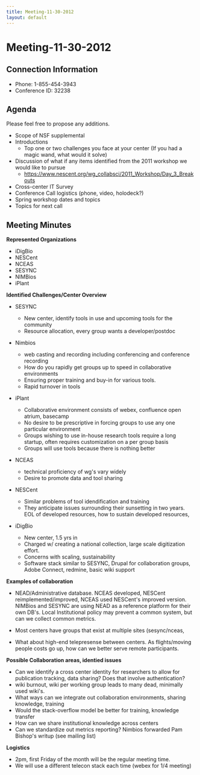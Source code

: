 ```yaml
---
title: Meeting-11-30-2012
layout: default
---
```

# Meeting-11-30-2012
## Connection Information 

* Phone: 1-855-454-3943      
* Conference ID: 32238 

## Agenda 
Please feel free to propose any additions.

* Scope of NSF supplemental
* Introductions
  * Top one or two challenges you face at your center (If you had a magic wand, what would it solve)
* Discussion of what if any items identified from the 2011 workshop we would like to pursue
  * https://www.nescent.org/wg_collabsci/2011_Workshop/Day_3_Breakouts
* Cross-center IT Survey
* Conference Call logistics (phone, video, holodeck?)
* Spring workshop dates and topics
* Topics for next call

## Meeting Minutes 
**Represented Organizations**

- iDigBio
- NESCent
- NCEAS
- SESYNC
- NIMBios
- iPlant

**Identified Challenges/Center Overview**

* SESYNC
  * New center, identify tools in use and upcoming tools for the community
  * Resource allocation, every group wants a developer/postdoc

* Nimbios
  * web casting and recording including conferencing and conference recording
  * How do you rapidly get groups up to speed in collaborative environments
  * Ensuring proper training and buy-in for various tools.
  * Rapid turnover in tools

* iPlant
  * Collaborative environment consists of webex, confluence open atrium, basecamp
  * No desire to be prescriptive in forcing groups to use any one particular environment
  * Groups wishing to use in-house research tools require a long startup, often requires customization on a per group basis
  * Groups will use tools because there is nothing better

* NCEAS
  * technical proficiency of wg's vary widely
  * Desire to promote data and tool sharing

* NESCent
  * Similar problems of tool idendification and training
  * They anticipate issues surrounding their sunsetting in two years. EOL of developed resources, how to sustain developed resources, 

* iDigBio
  * New center, 1.5 yrs in
  * Charged w/ creating a national collection, large scale digitization effort.
  * Concerns with scaling, sustainability
  * Software stack similar to SESYNC, Drupal for collaboration groups, Adobe Connect, redmine, basic wiki support

**Examples of collaboration**

* NEAD/Administrative database. NCEAS developed, NESCent reimplemented/improved, NCEAS used NESCent's improved version. NIMBios and SESYNC are using NEAD as a reference platform for their own DB's. Local Institutional policy may prevent a common system, but can we collect common metrics.

* Most centers have groups that exist at multiple sites (sesync/nceas, 

* What about high-end telepresense between centers. As flights/moving people costs go up, how can we better serve remote participants.

**Possible Collaboration areas, identied issues**

- Can we identify a cross center identity for researchers to allow for publication tracking, data sharing? Does that involve authentication?
- wiki burnout, wiki per working group leads to many dead, minimally used wiki's. 
- What ways can we integrate out collaboration environments, sharing knowledge, training
- Would the stack-overflow model be better for training, knowledge transfer
- How can we share institutional knowledge across centers
- Can we standardize out metrics reporting? Nimbios forwarded Pam Bishop's writup (see mailing list) 

**Logistics**

- 2pm, first Friday of the month will be the regular meeting time. 
- We will use a different telecon stack each time (webex for 1/4 meeting)

